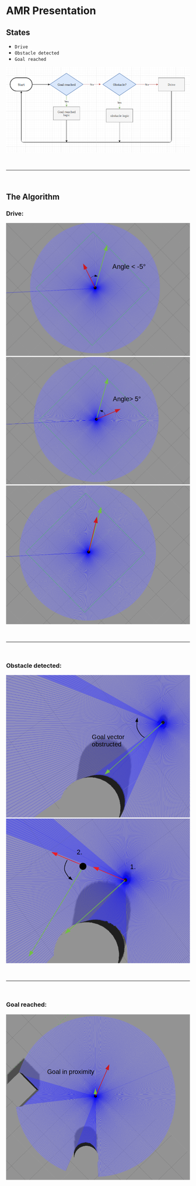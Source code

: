 # AMR Presentation


## States
- `Drive`
- `Obstacle detected`
- `Goal reached`

![](Ressources/minimalflowchart.png)

<br>
<hr>
<br>

## The Algorithm

### Drive:



![](/Ressources/anglenegative.png)
![](/Ressources/anglepositiv.png)
![](/Ressources/anglezero.png)

<br>
<hr>
<br>

### Obstacle detected:

![](/Ressources/goalobstructed.png)
![](/Ressources/goalobstructeddrive.png)

<br>
<hr>
<br>

### Goal reached:

![](/Ressources/goalreached.png)
